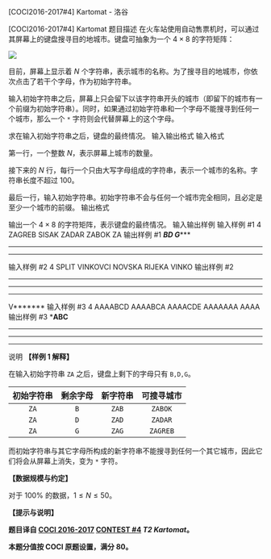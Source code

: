 



[COCI2016-2017#4] Kartomat - 洛谷














[COCI2016-2017#4] Kartomat
题目描述
在火车站使用自动售票机时，可以通过其屏幕上的键盘搜寻目的地城市。键盘可抽象为一个 $4 \times 8$ 的字符矩阵：

![](https://cdn.luogu.com.cn/upload/image_hosting/ey39vw2o.png)

目前，屏幕上显示着 $N$ 个字符串，表示城市的名称。为了搜寻目的地城市，你依次点击了若干个字母，作为初始字符串。

输入初始字符串之后，屏幕上只会留下以该字符串开头的城市（即留下的城市有一个前缀为初始字符串）。同时，如果通过初始字符串和一个字母不能搜寻到任何一个城市，那么一个 $\texttt *$ 字符则会代替屏幕上的这个字母。

求在输入初始字符串之后，键盘的最终情况。
输入输出格式
输入格式

第一行，一个整数 $N$，表示屏幕上城市的数量。

接下来的 $N$ 行，每行一个只由大写字母组成的字符串，表示一个城市的名称。字符串长度不超过 $100$。

最后一行，输入初始字符串。初始字符串不会与任何一个城市完全相同，且必定是至少一个城市的前缀。
输出格式

输出一个 $4 \times 8$ 的字符矩阵，表示键盘的最终情况。
输入输出样例
输入样例 #1
4
ZAGREB
SISAK
ZADAR
ZABOK
ZA
输出样例 #1
****B*D*
*G******
********
********
输入样例 #2
4
SPLIT
VINKOVCI
NOVSKA
RIJEKA
VINKO
输出样例 #2
********
********
********
V*******
输入样例 #3
4
AAAABCD
AAAABCA
AAAACDE
AAAAAAA
AAAA
输出样例 #3
***ABC**
********
********
********
说明
**【样例 1 解释】**

在输入初始字符串 $\texttt{ZA}$ 之后，键盘上剩下的字母只有 $\texttt{B,D,G}$。

|初始字符串|剩余字母|新字符串|可搜寻城市|
| :----------: | :----------: | :----------: | :----------: |
|$\texttt{ZA}$|$\texttt B$|$\texttt{ZAB}$|$\texttt{ZABOK}$|
|$\texttt{ZA}$|$\texttt D$|$\texttt{ZAD}$|$\texttt{ZADAR}$|
|$\texttt{ZA}$|$\texttt G$|$\texttt{ZAG}$|$\texttt{ZAGREB}$|

而初始字符串与其它字母所构成的新字符串不能搜寻到任何一个其它城市，因此它们将会从屏幕上消失，变为 $\texttt *$ 字符。

**【数据规模与约定】**

对于 $100\%$ 的数据，$1 \le N \le 50$。

**【提示与说明】**

**题目译自 [COCI 2016-2017](https://hsin.hr/coci/archive/2016_2017/) [CONTEST #4](https://hsin.hr/coci/archive/2016_2017/contest4_tasks.pdf) _T2 Kartomat_。**

**本题分值按 COCI 原题设置，满分 $80$。**






